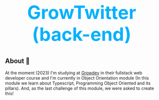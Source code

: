 
<div align="center" style="color: #03b1fd; font-size: 30px">

# GrowTwitter (back-end)

</div>

## About :thinking:

At the moment (2023) I'm studying at [Growdev](https://www.growdev.com.br/) in their fullstack web developer course and I'm currently in Object Orientation module (In this module we learn about Typescript, Programming
Object Oriented and its pillars). And, as the last challenge of this module, we were asked to create this!
